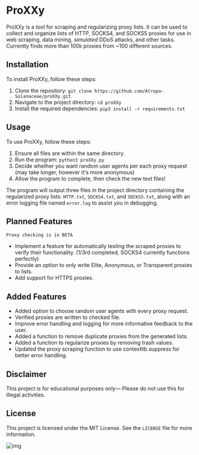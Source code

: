 # ProXXy

ProXXy is a tool for scraping and regularizing proxy lists. It can be used to collect and organize lists of HTTP, SOCKS4, and SOCKS5 proxies for use in web scraping, data mining, *simulated* DDoS attacks, and other tasks. Currently finds more than 100k proxies from ~100 different sources.

## Installation

To install ProXXy, follow these steps:

1. Clone the repository: `git clone https://github.com/Atropa-Solanaceae/proXXy.git`
2. Navigate to the project directory: `cd proXXy`
3. Install the required dependencies: `pip3 install -r requirements.txt`

## Usage

To use ProXXy, follow these steps:

1. Ensure all files are within the same directory.
2. Run the program: `python3 proXXy.py`
3. Decide whether you want random user agents per each proxy request (may take longer, however it's more anonymous)
4. Allow the program to complete, then check the new text files!

The program will output three files in the project directory containing the regularized proxy lists: `HTTP.txt`, `SOCKS4.txt`, and `SOCKS5.txt`, along with an error logging file named `error.log` to assist you in debugging.

## Planned Features 
`Proxy checking is in BETA`
- Implement a feature for automatically testing the scraped proxies to verify their functionality. (1/3rd completed, SOCKS4 currently functions perfectly) 
- Provide an option to only write Elite, Anonymous, or Transparent proxies to lists.
- Add support for HTTPS proxies.

## Added Features
- Added option to choose random user agents with every proxy request.
- Verified proxies are written to checked file.
- Improve error handling and logging for more informative feedback to the user.
- Added a function to remove duplicate proxies from the generated lists.
- Added a function to regularize proxies by removing trash values.
- Updated the proxy scraping function to use contextlib.suppress for better error handling.

## Disclaimer
This project is for educational purposes only— Please do not use this for illegal activities.

## License

This project is licensed under the MIT License. See the `LICENSE` file for more information.

![img](https://user-images.githubusercontent.com/89823371/231321673-0b8312c7-0cb2-4ca9-af42-bddf706fa1af.png)

